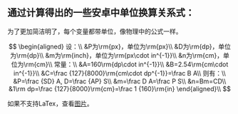 ##  通过计算得出的一些安卓中单位换算关系式：

为了更加简洁明了，每个变量都带单位，像物理中的公式一样。

$$
\begin{aligned}
设：\\
&P为\rm{px}，单位为\rm{px}\\
&D为\rm{dp}，单位为\rm{dp}\\
&m为\rm{inch}，单位为\rm{px\cdot in^{-1}}\\
&n为\rm{cm}，单位为\rm{cm}\\
常量：\\
&A=160\rm{dp\cdot in^{-1}}\\
&B=2.54\rm{cm\cdot in^{-1}}\\
&C=\frac {127}{8000}\rm{cm\cdot dp^{-1}}=\frac B A\\
则有：\\
&P=\frac {SD} A, D=\frac {AP} S\\
&m=\frac D A=\frac P S\\
&n=Bm=CD\\
&1\rm dp=\frac {127}{8000}\rm{cm}=\frac 1 {160}\rm{in}
\end{aligned}\\
$$


如果不支持LaTex，查看[图片](./images/formula_0.png)。
